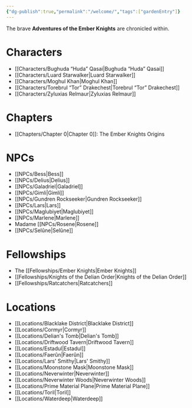 ```yaml
---
{"dg-publish":true,"permalink":"/welcome/","tags":["gardenEntry"]}
---
```


The brave **Adventures of the Ember Knights** are chronicled within.

# Characters
- [[Characters/Bughuda “Huda” Qasai\|Bughuda “Huda” Qasai]]
- [[Characters/Luard Starwalker\|Luard Starwalker]]
- [[Characters/Moghul Khan\|Moghul Khan]]
- [[Characters/Torebrul “Tor” Drakechest\|Torebrul “Tor” Drakechest]]
- [[Characters/Zyluxias Relmaur\|Zyluxias Relmaur]]

# Chapters
- [[Chapters/Chapter 0\|Chapter 0]]: The Ember Knights Origins

# NPCs
- [[NPCs/Bess\|Bess]]
- [[NPCs/Delius\|Delius]]
- [[NPCs/Galadriel\|Galadriel]]
- [[NPCs/Gimli\|Gimli]]
- [[NPCs/Gundren Rockseeker\|Gundren Rockseeker]]
- [[NPCs/Lars\|Lars]]
- [[NPCs/Maglubiyet\|Maglubiyet]]
- [[NPCs/Marlene\|Marlene]]
- Madame [[NPCs/Rosene\|Rosene]]
- [[NPCs/Selûne\|Selûne]]

# Fellowships
- The [[Fellowships/Ember Knights\|Ember Knights]]
- [[Fellowships/Knights of the Delian Order\|Knights of the Delian Order]]
- [[Fellowships/Ratcatchers\|Ratcatchers]]

# Locations
- [[Locations/Blacklake District\|Blacklake District]]
- [[Locations/Cormyr\|Cormyr]]
- [[Locations/Delian's Tomb\|Delian's Tomb]]
- [[Locations/Driftwood Tavern\|Driftwood Tavern]]
- [[Locations/Estadul\|Estadul]]
- [[Locations/Faerûn\|Faerûn]]
- [[Locations/Lars' Smithy\|Lars' Smithy]]
- [[Locations/Moonstone Mask\|Moonstone Mask]]
- [[Locations/Neverwinter\|Neverwinter]]
- [[Locations/Neverwinter Woods\|Neverwinter Woods]]
- [[Locations/Prime Material Plane\|Prime Material Plane]]
- [[Locations/Toril\|Toril]]
- [[Locations/Waterdeep\|Waterdeep]]
